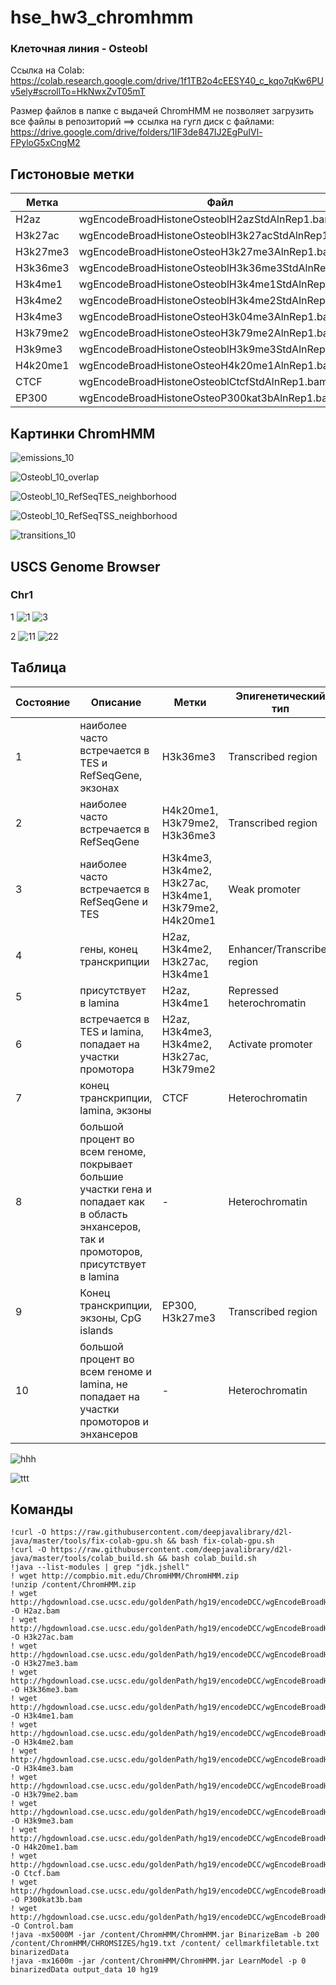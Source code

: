 # hse_hw3_chromhmm

### Клеточная линия - Osteobl
Ссылка на Colab: https://colab.research.google.com/drive/1f1TB2o4cEESY40_c_kqo7qKw6PUv5ely#scrollTo=HkNwxZvT05mT

Размер файлов в папке с выдачей ChromHMM не позволяет загрузить все файлы в репозиторий ==> ссылка на гугл диск с файлами: https://drive.google.com/drive/folders/1IF3de847IJ2EgPuIVl-FPyloG5xCngM2


## Гистоновые метки
**Метка** | **Файл** | 
------------ | ------------- | 
H2az | wgEncodeBroadHistoneOsteoblH2azStdAlnRep1.bam
H3k27ac| wgEncodeBroadHistoneOsteoblH3k27acStdAlnRep1.bam
H3k27me3| wgEncodeBroadHistoneOsteoH3k27me3AlnRep1.bam
H3k36me3| wgEncodeBroadHistoneOsteoblH3k36me3StdAlnRep1.bam
H3k4me1| wgEncodeBroadHistoneOsteoblH3k4me1StdAlnRep1.bam
H3k4me2| wgEncodeBroadHistoneOsteoblH3k4me2StdAlnRep1.bam
H3k4me3| wgEncodeBroadHistoneOsteoH3k04me3AlnRep1.bam
H3k79me2| wgEncodeBroadHistoneOsteoH3k79me2AlnRep1.bam
H3k9me3| wgEncodeBroadHistoneOsteoblH3k9me3StdAlnRep1.bam
H4k20me1| wgEncodeBroadHistoneOsteoH4k20me1AlnRep1.bam
CTCF | wgEncodeBroadHistoneOsteoblCtcfStdAlnRep1.bam
EP300 | wgEncodeBroadHistoneOsteoP300kat3bAlnRep1.bam

## Картинки ChromHMM

![emissions_10](https://user-images.githubusercontent.com/93256219/160252469-3cf1224b-2bda-490c-bb03-7d509fb84e52.png)

![Osteobl_10_overlap](https://user-images.githubusercontent.com/93256219/160252477-4ba9c3f3-77cf-4d5e-b908-d72fe120b0ae.png)

![Osteobl_10_RefSeqTES_neighborhood](https://user-images.githubusercontent.com/93256219/160252480-d1bdead3-a37d-4305-bf32-db05b81fa98b.png)

![Osteobl_10_RefSeqTSS_neighborhood](https://user-images.githubusercontent.com/93256219/160252482-7dbaacb9-d069-4299-b94c-27bce3c36e7c.png)

![transitions_10](https://user-images.githubusercontent.com/93256219/160252488-4b07a1af-6c48-4ce0-9cc3-354f8912530e.png)

##  USCS Genome Browser
### Chr1
1
![1](https://user-images.githubusercontent.com/93256219/160253272-b205b6ce-e32b-47a4-9bce-7ec0cfd07e6b.png)
![3](https://user-images.githubusercontent.com/93256219/160253323-48fd001c-d466-44a0-a393-04354dccd37b.png)


2
![11](https://user-images.githubusercontent.com/93256219/160253437-16ae4e00-49d7-45ac-a087-ca42a2b68c26.png)
![22](https://user-images.githubusercontent.com/93256219/160253439-2c0422ec-259d-40b0-bad2-63b0c65c9fd3.png)

## Таблица
**Состояние** | **Описание** | **Метки** | **Эпигенетический тип**
------------ | ------------- | ------------- | ------------- 
1 | наиболее часто встречается в TES и RefSeqGene, экзонах | H3k36me3 | Transcribed region
2 | наиболее часто встречается в  RefSeqGene| H4k20me1, H3k79me2, H3k36me3 | Transcribed region
3 | наиболее часто встречается в  RefSeqGene и TES | H3k4me3, H3k4me2, H3k27ac, H3k4me1, H3k79me2, H4k20me1 | Weak promoter
4 | гены, конец транскрипции| H2az, H3k4me2, H3k27ac, H3k4me1| Enhancer/Transcribed region	
5 | присутствует в lamina | H2az, H3k4me1 | Repressed heterochromatin
6 | встречается в TES и lamina, попадает на участки промотора| H2az, H3k4me3, H3k4me2, H3k27ac, H3k79me2 | Activate promoter 
7 | конец транскрипции, lamina, экзоны | CTCF | Heterochromatin
8 | большой процент во всем геноме, покрывает большие участки гена и попадает как в область энхансеров, так и промоторов, присутствует в lamina | - | Heterochromatin
9 | Конец транскрипции, экзоны,  CpG islands | EP300, H3k27me3 | Transcribed region  
10 | большой процент во всем геноме и lamina, не попадает на участки промоторов и энхансеров | - | Heterochromatin



![hhh](https://user-images.githubusercontent.com/93256219/160258436-5654fd84-0b7d-44ca-a1d1-efbac6f5414f.png)

![ttt](https://user-images.githubusercontent.com/93256219/160258437-420e53eb-4861-4f96-a825-42929b6c9adc.png)

## Команды
```
!curl -O https://raw.githubusercontent.com/deepjavalibrary/d2l-java/master/tools/fix-colab-gpu.sh && bash fix-colab-gpu.sh
!curl -O https://raw.githubusercontent.com/deepjavalibrary/d2l-java/master/tools/colab_build.sh && bash colab_build.sh
!java --list-modules | grep "jdk.jshell"
! wget http://compbio.mit.edu/ChromHMM/ChromHMM.zip
!unzip /content/ChromHMM.zip
! wget http://hgdownload.cse.ucsc.edu/goldenPath/hg19/encodeDCC/wgEncodeBroadHistone/wgEncodeBroadHistoneOsteoblH2azStdAlnRep1.bam -O H2az.bam
! wget http://hgdownload.cse.ucsc.edu/goldenPath/hg19/encodeDCC/wgEncodeBroadHistone/wgEncodeBroadHistoneOsteoblH3k27acStdAlnRep1.bam -O H3k27ac.bam
! wget http://hgdownload.cse.ucsc.edu/goldenPath/hg19/encodeDCC/wgEncodeBroadHistone/wgEncodeBroadHistoneOsteoH3k27me3AlnRep1.bam -O H3k27me3.bam
! wget http://hgdownload.cse.ucsc.edu/goldenPath/hg19/encodeDCC/wgEncodeBroadHistone/wgEncodeBroadHistoneOsteoblH3k36me3StdAlnRep1.bam -O H3k36me3.bam
! wget http://hgdownload.cse.ucsc.edu/goldenPath/hg19/encodeDCC/wgEncodeBroadHistone/wgEncodeBroadHistoneOsteoblH3k4me1StdAlnRep1.bam -O H3k4me1.bam
! wget http://hgdownload.cse.ucsc.edu/goldenPath/hg19/encodeDCC/wgEncodeBroadHistone/wgEncodeBroadHistoneOsteoblH3k4me2StdAlnRep1.bam -O H3k4me2.bam
! wget http://hgdownload.cse.ucsc.edu/goldenPath/hg19/encodeDCC/wgEncodeBroadHistone/wgEncodeBroadHistoneOsteoH3k04me3AlnRep1.bam -O H3k4me3.bam
! wget http://hgdownload.cse.ucsc.edu/goldenPath/hg19/encodeDCC/wgEncodeBroadHistone/wgEncodeBroadHistoneOsteoH3k79me2AlnRep1.bam -O H3k79me2.bam
! wget http://hgdownload.cse.ucsc.edu/goldenPath/hg19/encodeDCC/wgEncodeBroadHistone/wgEncodeBroadHistoneOsteoblH3k9me3StdAlnRep1.bam -O H3k9me3.bam
! wget http://hgdownload.cse.ucsc.edu/goldenPath/hg19/encodeDCC/wgEncodeBroadHistone/wgEncodeBroadHistoneOsteoH4k20me1AlnRep1.bam -O H4k20me1.bam
! wget http://hgdownload.cse.ucsc.edu/goldenPath/hg19/encodeDCC/wgEncodeBroadHistone/wgEncodeBroadHistoneOsteoblCtcfStdAlnRep1.bam -O Ctcf.bam
! wget http://hgdownload.cse.ucsc.edu/goldenPath/hg19/encodeDCC/wgEncodeBroadHistone/wgEncodeBroadHistoneOsteoP300kat3bAlnRep1.bam -O P300kat3b.bam
! wget http://hgdownload.cse.ucsc.edu/goldenPath/hg19/encodeDCC/wgEncodeBroadHistone/wgEncodeBroadHistoneOsteoblControlStdAlnRep1.bam -O Control.bam
!java -mx5000M -jar /content/ChromHMM/ChromHMM.jar BinarizeBam -b 200  /content/ChromHMM/CHROMSIZES/hg19.txt /content/ cellmarkfiletable.txt   binarizedData
!java -mx1600m -jar /content/ChromHMM/ChromHMM.jar LearnModel -p 0 binarizedData output_data 10 hg19
```
